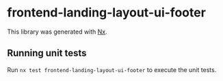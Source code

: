 # frontend-landing-layout-ui-footer

This library was generated with [Nx](https://nx.dev).

## Running unit tests

Run `nx test frontend-landing-layout-ui-footer` to execute the unit tests.
